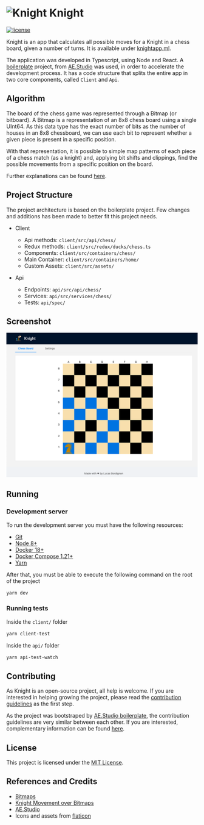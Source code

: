# ![Knight](https://image.flaticon.com/icons/png/128/1964/1964610.png) Knight

[![license](https://img.shields.io/badge/license-MIT-blue.svg)](https://github.com/lucaspbordignon/knight/blob/master/LICENCE.md)

Knight is an app that calculates all possible moves for a Knight in a chess board,
given a number of turns. It is available under [knightapp.ml](https://knightapp.herokuapp.com).

The application was developed in Typescript, using Node and React. A
[boilerplate](https://github.com/agencyenterprise/aeboilerplate) project,
from [AE.Studio](https://ae.studio/) was used, in order to accelerate
the development process. It has a code structure that splits the entire
app in two core components, called `Client` and `Api`.

## Algorithm

The board of the chess game was represented through a Bitmap (or bitboard).
A Bitmap is a representation of an 8x8 chess board using a single UInt64.
As this data type has the exact number of bits as the number of houses
in an 8x8 chessboard, we can use each bit to represent whether a given
piece is present in a specific position.

With that representation, it is possible to simple map patterns of
each piece of a chess match (as a knight) and, applying bit shifts and
clippings, find the possible movements from a specific position on the board.

Further explanations can be found
[here](http://pages.cs.wisc.edu/~psilord/blog/data/chess-pages/whiteknightvalid.html).

## Project Structure

The project architecture is based on the boilerplate
project. Few changes and additions has been made to better fit this project
needs.

- Client

  - Api methods: `client/src/api/chess/`
  - Redux methods: `client/src/redux/ducks/chess.ts`
  - Components: `client/src/containers/chess/`
  - Main Container: `client/src/containers/home/`
  - Custom Assets: `client/src/assets/`

- Api
  - Endpoints: `api/src/api/chess/`
  - Services: `api/src/services/chess/`
  - Tests: `api/spec/`

## Screenshot

![Screenshot](./screenshot.png)

## Running

### Development server

To run the development server you must have the following resources:

- [Git](https://git-scm.com/book/en/v2/Getting-Started-Installing-Git)
- [Node 8+](https://nodejs.org/en/)
- [Docker 18+](https://docs.docker.com/install/)
- [Docker Compose 1.21+](https://docs.docker.com/compose/install/)
- [Yarn](https://yarnpkg.com/en/)

After that, you must be able to execute the following command on the root
of the project

```bash
yarn dev
```

### Running tests

Inside the `client/` folder

```bash
yarn client-test
```

Inside the `api/` folder

```bash
yarn api-test-watch
```

## Contributing

As Knight is an open-source project, all help is welcome. If you are
interested in helping growing the project, please read the
[contribution guidelines](https://github.com/lucaspbordignon/knight/blob/master/docs/CONTRIBUTING.md)
as the first step.

As the project was bootstraped by [AE.Studio boilerplate](https://github.com/agencyenterprise/aeboilerplate),
the contribution guidelines are very similar between each other. If you are
interested, complementary information can be found
[here](https://github.com/agencyenterprise/aeboilerplate/blob/master/docs/documentation.md).

## License

This project is licensed under the [MIT License](https://github.com/lucaspbordignon/knight/blob/master/LICENCE.md).

## References and Credits

- [Bitmaps](https://www.chessprogramming.org/Bitboards)
- [Knight Movement over Bitmaps](http://pages.cs.wisc.edu/~psilord/blog/data/chess-pages/nonsliding.html)
- [AE.Studio](https://ae.studio)
- Icons and assets from [flaticon](https://www.flaticon.com/)
